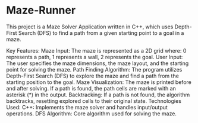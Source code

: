 # Maze-Runner
This project is a Maze Solver Application written in C++, which uses Depth-First Search (DFS) to find a path from a given starting point to a goal in a maze.

Key Features:
Maze Input: The maze is represented as a 2D grid where:
0 represents a path,
1 represents a wall,
2 represents the goal.
User Input: The user specifies the maze dimensions, the maze layout, and the starting point for solving the maze.
Path Finding Algorithm: The program utilizes Depth-First Search (DFS) to explore the maze and find a path from the starting position to the goal.
Maze Visualization: The maze is printed before and after solving. If a path is found, the path cells are marked with an asterisk (*) in the output.
Backtracking: If a path is not found, the algorithm backtracks, resetting explored cells to their original state.
Technologies Used:
C++: Implements the maze solver and handles input/output operations.
DFS Algorithm: Core algorithm used for solving the maze.
